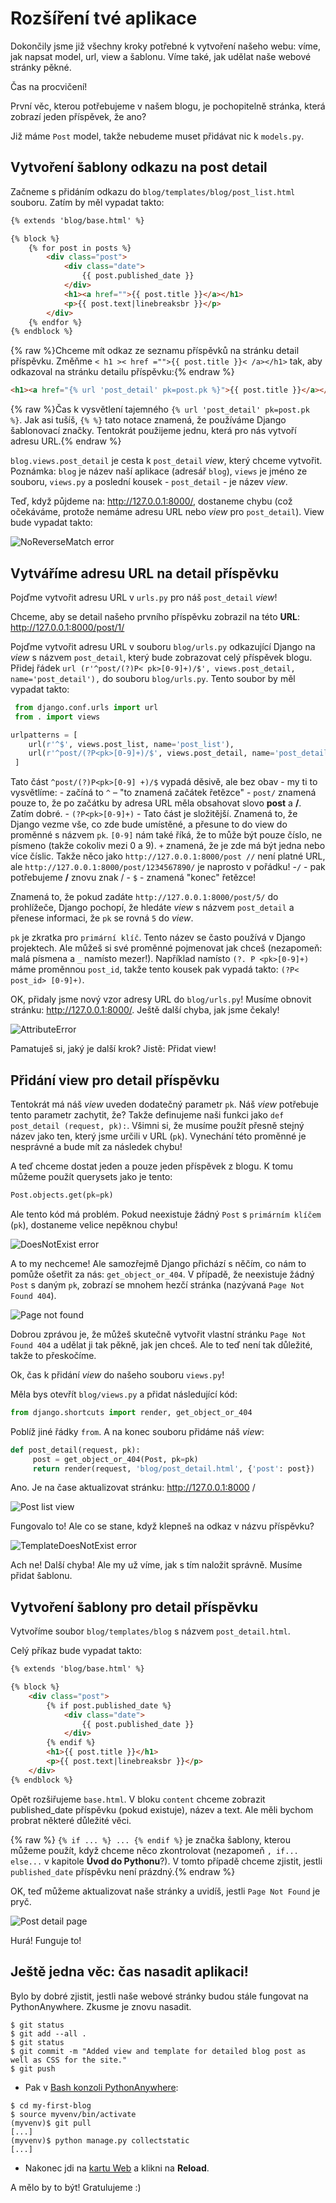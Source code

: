 # Rozšíření tvé aplikace

Dokončily jsme již všechny kroky potřebné k vytvoření našeho webu: víme, jak napsat model, url, view a šablonu. Víme také, jak udělat naše webové stránky pěkné.

Čas na procvičení!

První věc, kterou potřebujeme v našem blogu, je pochopitelně stránka, která zobrazí jeden příspěvek, že ano?

Již máme `Post` model, takže nebudeme muset přidávat nic k `models.py`.

## Vytvoření šablony odkazu na post detail

Začneme s přidáním odkazu do `blog/templates/blog/post_list.html` souboru. Zatím by měl vypadat takto:

```html
{% extends 'blog/base.html' %}

{% block %}
    {% for post in posts %}
        <div class="post">
            <div class="date">
                {{ post.published_date }}
            </div>
            <h1><a href="">{{ post.title }}</a></h1>
            <p>{{ post.text|linebreaksbr }}</p>
        </div>
    {% endfor %}
{% endblock %}
```  


{% raw %}Chceme mít odkaz ze seznamu příspěvků na stránku detail příspěvku. Změňme `< h1 >< href ="">{{ post.title }}< /a></h1>` tak, aby odkazoval na stránku detailu příspěvku:{% endraw %}

```html
<h1><a href="{% url 'post_detail' pk=post.pk %}">{{ post.title }}</a></h1>
```  

{% raw %}Čas k vysvětlení tajemného `{% url 'post_detail' pk=post.pk %}`. Jak asi tušíš, `{% %}` tato notace znamená, že používáme Django šablonovací značky. Tentokrát použijeme jednu, která pro nás vytvoří adresu URL.{% endraw %}

`blog.views.post_detail` je cesta k `post_detail` *view*, který chceme vytvořit. Poznámka: `blog` je název naší aplikace (adresář `blog`), `views` je jméno ze souboru, `views.py` a poslední kousek - `post_detail` - je název *view*.

Teď, když půjdeme na: http://127.0.0.1:8000/, dostaneme chybu (což očekáváme, protože nemáme adresu URL nebo *view* pro `post_detail`). View bude vypadat takto:

![NoReverseMatch error][1]

 [1]: images/no_reverse_match2.png

## Vytváříme adresu URL na detail příspěvku

Pojďme vytvořit adresu URL v `urls.py` pro náš `post_detail` *view*!

Chceme, aby se detail našeho prvního příspěvku zobrazil na této **URL**: http://127.0.0.1:8000/post/1/

Pojďme vytvořit adresu URL v souboru `blog/urls.py` odkazující Django na *view* s názvem `post_detail`, který bude zobrazovat celý příspěvek blogu. Přidej řádek `url (r'^post/(?)P< pk>[0-9]+)/$', views.post_detail, name='post_detail'),` do souboru `blog/urls.py`. Tento soubor by měl vypadat takto:

```python
 from django.conf.urls import url
 from . import views

urlpatterns = [
    url(r'^$', views.post_list, name='post_list'),
    url(r'^post/(?P<pk>[0-9]+)/$', views.post_detail, name='post_detail'),
 ]
```  

Tato část `^post/(?)P<pk>[0-9] +)/$` vypadá děsivě, ale bez obav - my ti to vysvětlíme: - začíná to `^` – "to znamená začátek řetězce" - `post/` znamená pouze to, že po začátku by adresa URL měla obsahovat slovo **post** a **/**. Zatím dobré. - `(?P<pk>[0-9]+)` - Tato část je složitější. Znamená to, že Django vezme vše, co zde bude umístěné, a přesune to do view do proměnné s názvem `pk`. `[0-9]` nám také říká, že to může být pouze číslo, ne písmeno (takže cokoliv mezi 0 a 9). `+` znamená, že je zde má být jedna nebo více číslic. Takže něco jako `http://127.0.0.1:8000/post //` není platné URL, ale `http://127.0.0.1:8000/post/1234567890/` je naprosto v pořádku! -`/` - pak potřebujeme **/** znovu znak / - `$` - znamená "konec" řetězce!

Znamená to, že pokud zadáte `http://127.0.0.1:8000/post/5/` do prohlížeče, Django pochopí, že hledáte *view* s názvem `post_detail` a přenese informaci, že `pk` se rovná `5` do *view*.

`pk` je zkratka pro `primární klíč`. Tento název se často používá v Django projektech. Ale můžeš si své proměnné pojmenovat jak chceš (nezapomeň: malá písmena a `_` namísto mezer!). Například namísto `(?. P <pk>[0-9]+)` máme proměnnou `post_id`, takže tento kousek pak vypadá takto: `(?P< post_id> [0-9]+)`.

OK, přidaly jsme nový vzor adresy URL do `blog/urls.py`! Musíme obnovit stránku: http://127.0.0.1:8000/. Ještě další chyba, jak jsme čekaly!

![AttributeError][2]

 [2]: images/attribute_error2.png

Pamatuješ si, jaký je další krok? Jistě: Přidat view!

## Přidání view pro detail příspěvku

Tentokrát má náš *view* uveden dodatečný parametr `pk`. Náš *view* potřebuje tento parametr zachytit, že? Takže definujeme naši funkci jako `def post_detail (request, pk):`. Všimni si, že musíme použít přesně stejný název jako ten, který jsme určili v URL (`pk`). Vynechání této proměnné je nesprávné a bude mít za následek chybu!

A teď chceme dostat jeden a pouze jeden příspěvek z blogu. K tomu můžeme použít querysets jako je tento:

```python
Post.objects.get(pk=pk)
```    

Ale tento kód má problém. Pokud neexistuje žádný `Post` s `primárním klíčem` (`pk`), dostaneme velice nepěknou chybu!

![DoesNotExist error][3]

 [3]: images/does_not_exist2.png

A to my nechceme! Ale samozřejmě Django přichází s něčím, co nám to pomůže ošetřit za nás: `get_object_or_404`. V případě, že neexistuje žádný `Post` s daným `pk`, zobrazí se mnohem hezčí stránka (nazývaná `Page Not Found 404`).

![Page not found][4]

 [4]: images/404_2.png

Dobrou zprávou je, že můžeš skutečně vytvořit vlastní stránku `Page Not Found 404` a udělat ji tak pěkně, jak jen chceš. Ale to teď není tak důležité, takže to přeskočíme.

Ok, čas k přidání *view* do našeho souboru `views.py`!

Měla bys otevřít `blog/views.py` a přidat následující kód:

```python
from django.shortcuts import render, get_object_or_404
```    

Poblíž jiné řádky `from`. A na konec souboru přidáme náš *view*:

```python
def post_detail(request, pk):
     post = get_object_or_404(Post, pk=pk)
     return render(request, 'blog/post_detail.html', {'post': post})
```    

Ano. Je na čase aktualizovat stránku: http://127.0.0.1:8000 /

![Post list view][5]

 [5]: images/post_list2.png

Fungovalo to! Ale co se stane, když klepneš na odkaz v názvu příspěvku?

![TemplateDoesNotExist error][6]

 [6]: images/template_does_not_exist2.png

Ach ne! Další chyba! Ale my už víme, jak s tím naložit správně. Musíme přidat šablonu.

## Vytvoření šablony pro detail příspěvku

Vytvoříme soubor `blog/templates/blog` s názvem `post_detail.html`.

Celý příkaz bude vypadat takto:

```html
{% extends 'blog/base.html' %}

{% block %}
    <div class="post">
        {% if post.published_date %}
            <div class="date">
                {{ post.published_date }}
            </div>
        {% endif %}
        <h1>{{ post.title }}</h1>
        <p>{{ post.text|linebreaksbr }}</p>
    </div>
{% endblock %}
```  

Opět rozšiřujeme `base.html`. V bloku `content` chceme zobrazit published_date příspěvku (pokud existuje), název a text. Ale měli bychom probrat některé důležité věci.

{% raw %} `{% if ... %} ... {% endif %}` je značka šablony, kterou můžeme použít, když chceme něco zkontrolovat (nezapomeň `, if... else...` v kapitole **Úvod do Pythonu**?). V tomto případě chceme zjistit, jestli `published_date` příspěvku není prázdný.{% endraw %}

OK, teď můžeme aktualizovat naše stránky a uvidíš, jestli `Page Not Found` je pryč.

![Post detail page][7]

 [7]: images/post_detail2.png

Hurá! Funguje to!

## Ještě jedna věc: čas nasadit aplikaci!

Bylo by dobré zjistit, jestli naše webové stránky budou stále fungovat na PythonAnywhere. Zkusme je znovu nasadit.

```
$ git status
$ git add --all .
$ git status
$ git commit -m "Added view and template for detailed blog post as well as CSS for the site."
$ git push
```  

*   Pak v [Bash konzoli PythonAnywhere][8]:

 [8]: https://www.pythonanywhere.com/consoles/

```
$ cd my-first-blog
$ source myvenv/bin/activate
(myvenv)$ git pull
[...]
(myvenv)$ python manage.py collectstatic
[...]
```  

*   Nakonec jdi na [kartu Web][9] a klikni na **Reload**.

 [9]: https://www.pythonanywhere.com/web_app_setup/

A mělo by to být! Gratulujeme :)
